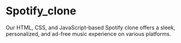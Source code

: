 # Spotify_clone
Our HTML, CSS, and JavaScript-based Spotify clone offers a sleek, personalized, and ad-free music experience on various platforms.
